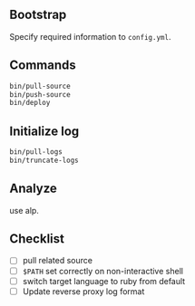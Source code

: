 ## Bootstrap

Specify required information to `config.yml`.

## Commands

```bash
bin/pull-source
bin/push-source
bin/deploy
```

## Initialize log

```bash
bin/pull-logs
bin/truncate-logs
```

## Analyze

use alp.

## Checklist

- [ ] pull related source
- [ ] `$PATH` set correctly on non-interactive shell
- [ ] switch target language to ruby from default
- [ ] Update reverse proxy log format
